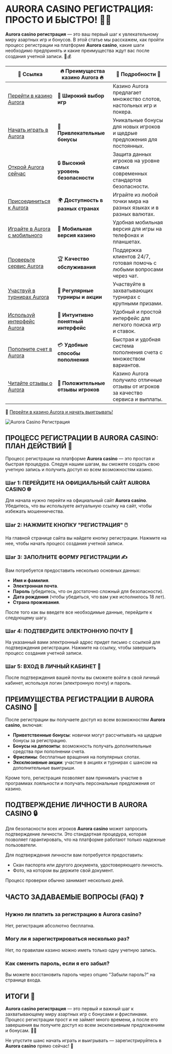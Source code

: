 # AURORA CASINO РЕГИСТРАЦИЯ: ПРОСТО И БЫСТРО! 🚀🎰

**Aurora casino регистрация** — это ваш первый шаг к увлекательному миру азартных игр и бонусов. В этой статье мы расскажем, как пройти процесс регистрации на платформе **Aurora casino**, какие шаги необходимо предпринять и какие преимущества ждут вас после создания учетной записи. 🌟💰

| 🔗 **Ссылка**                                         | 🔥 **Преимущества казино Aurora** 🔥  | 🌟 **Подробности** 🌟 |
|-----------------------------------------------------|-------------------------------------|----------------------|
| [Перейти в казино Aurora](https://10trafic-stat2.com/click/668546556bcc6313411604bd/6766/13032/subaccount) | 🎰 **Широкий выбор игр**           | Казино Aurora предлагает множество слотов, настольных игр и покера. |
| [Начать играть в Aurora](https://10trafic-stat2.com/click/668546556bcc6313411604bd/6766/13032/subaccount) | 💸 **Привлекательные бонусы**      | Уникальные бонусы для новых игроков и щедрые предложения для постоянных. |
| [Открой Aurora сейчас](https://10trafic-stat2.com/click/668546556bcc6313411604bd/6766/13032/subaccount) | 🔒 **Высокий уровень безопасности** | Защита данных игроков на уровне самых современных стандартов безопасности. |
| [Присоединиться к Aurora](https://10trafic-stat2.com/click/668546556bcc6313411604bd/6766/13032/subaccount) | 🌍 **Доступность в разных странах** | Играйте из любой точки мира на разных языках и в разных валютах. |
| [Играйте в Aurora с мобильного](https://10trafic-stat2.com/click/668546556bcc6313411604bd/6766/13032/subaccount) | 📱 **Мобильная версия казино**    | Удобная мобильная версия для игры на телефонах и планшетах. |
| [Проверьте сервис Aurora](https://10trafic-stat2.com/click/668546556bcc6313411604bd/6766/13032/subaccount) | 🏆 **Качество обслуживания**      | Поддержка клиентов 24/7, готовая помочь с любыми вопросами через чат. |
| [Участвуй в турнирах Aurora](https://10trafic-stat2.com/click/668546556bcc6313411604bd/6766/13032/subaccount) | 🎉 **Регулярные турниры и акции** | Участвуйте в захватывающих турнирах с крупными призами. |
| [Используй интерфейс Aurora](https://10trafic-stat2.com/click/668546556bcc6313411604bd/6766/13032/subaccount) | 🎯 **Интуитивно понятный интерфейс** | Удобный и простой интерфейс для легкого поиска игр и ставок. |
| [Пополните счет в Aurora](https://10trafic-stat2.com/click/668546556bcc6313411604bd/6766/13032/subaccount) | 💳 **Удобные способы пополнения** | Быстрая и удобная система пополнения счета с множеством вариантов. |
| [Читайте отзывы о Aurora](https://10trafic-stat2.com/click/668546556bcc6313411604bd/6766/13032/subaccount) | 💬 **Положительные отзывы игроков** | Казино Aurora получило отличные отзывы от игроков за качество сервиса и выплаты. |

🔗 [Перейти в казино Aurora и начать выигрывать!](https://10trafic-stat2.com/click/668546556bcc6313411604bd/6766/13032/subaccount)

![Aurora Casino Регистрация](https://sun9-55.userapi.com/impf/pvHcDS8RQKOlTEfnzAUtqgme41ybo6x1hJ1hrw/PuPxScH4DZc.jpg?size=1920x768&quality=95&crop=585,0,1300,519&sign=cf0b99c68af82279fa7dc90bfb1fd736&type=cover_group)

## ПРОЦЕСС РЕГИСТРАЦИИ В AURORA CASINO: ПЛАН ДЕЙСТВИЙ 📝

Процесс регистрации на платформе **Aurora casino** — это простая и быстрая процедура. Следуя нашим шагам, вы сможете создать свою учетную запись и получить доступ ко всем возможностям казино.

### Шаг 1: ПЕРЕЙДИТЕ НА ОФИЦИАЛЬНЫЙ САЙТ AURORA CASINO 🌐

Для начала нужно перейти на официальный сайт **Aurora casino**. Убедитесь, что вы используете актуальную ссылку на сайт, чтобы избежать мошенничества.

### Шаг 2: НАЖМИТЕ КНОПКУ "РЕГИСТРАЦИЯ" 🖱️

На главной странице сайта вы найдете кнопку регистрации. Нажмите на нее, чтобы начать процесс создания учетной записи.

### Шаг 3: ЗАПОЛНИТЕ ФОРМУ РЕГИСТРАЦИИ ✍️

Вам потребуется предоставить несколько основных данных:

- **Имя и фамилия**.
- **Электронная почта**.
- **Пароль** (убедитесь, что он достаточно сложный для безопасности).
- **Дата рождения** (чтобы убедиться, что вам уже исполнилось 18 лет).
- **Страна проживания**.

После того как вы введете все необходимые данные, перейдите к следующему шагу.

### Шаг 4: ПОДТВЕРДИТЕ ЭЛЕКТРОННУЮ ПОЧТУ 📧

На указанный вами электронный адрес придет письмо с ссылкой для подтверждения регистрации. Нажмите на ссылку, чтобы завершить процесс создания учетной записи.

### Шаг 5: ВХОД В ЛИЧНЫЙ КАБИНЕТ 🔑

После подтверждения вашей почты вы сможете войти в свой личный кабинет, используя логин (электронную почту) и пароль.

## ПРЕИМУЩЕСТВА РЕГИСТРАЦИИ В AURORA CASINO 🎉

После регистрации вы получаете доступ ко всем возможностям **Aurora casino**, включая:

- **Приветственные бонусы**: новички могут рассчитывать на щедрые бонусы за регистрацию.
- **Бонусы на депозиты**: возможность получать дополнительные средства при пополнении счета.
- **Фриспины**: бесплатные вращения на популярных слотах.
- **Эксклюзивные акции**: участие в акциях и турнирах с шансом на дополнительные выигрыши.
  
Кроме того, регистрация позволяет вам принимать участие в программах лояльности и получать персональные предложения от казино.

## ПОДТВЕРЖДЕНИЕ ЛИЧНОСТИ В AURORA CASINO 🔒

Для безопасности всех игроков **Aurora casino** может запросить подтверждение личности. Это стандартная процедура, которая позволяет гарантировать, что на платформе работают только надежные пользователи.

Для подтверждения личности вам потребуется предоставить:

- Скан паспорта или другого документа, удостоверяющего личность.
- Фото, на котором вы держите свой документ.

Процесс проверки обычно занимает несколько дней.

## ЧАСТО ЗАДАВАЕМЫЕ ВОПРОСЫ (FAQ) ❓

### Нужно ли платить за регистрацию в **Aurora casino**?

Нет, регистрация абсолютно бесплатна.

### Могу ли я зарегистрироваться несколько раз?

Нет, по правилам казино можно иметь только одну учетную запись.

### Как сменить пароль, если я его забыл?

Вы можете восстановить пароль через опцию "Забыли пароль?" на странице входа.

## ИТОГИ 🎉

**Aurora casino регистрация** — это первый и важный шаг к захватывающему миру азартных игр с бонусами и фриспинами. Процесс регистрации прост и не займет много времени, а после его завершения вы получите доступ ко всем эксклюзивным предложениям и бонусам. 🎰💸

Не упустите шанс начать играть и выигрывать — зарегистрируйтесь в **Aurora casino** прямо сейчас! 🚀
